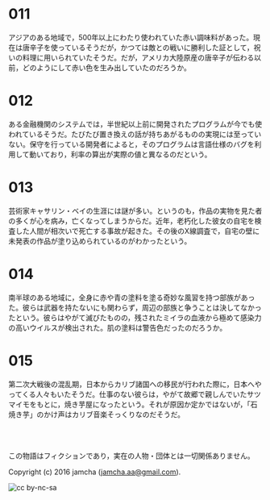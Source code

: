 # 011

アジアのある地域で，500年以上にわたり使われていた赤い調味料があった。現在は唐辛子を使っているそうだが，かつては敵との戦いに勝利した証として，祝いの料理に用いられていたそうだ。だが，アメリカ大陸原産の唐辛子が伝わる以前，どのようにして赤い色を生み出していたのだろうか。  

# 012

ある金融機関のシステムでは，半世紀以上前に開発されたプログラムが今でも使われているそうだ。たびたび置き換えの話が持ちあがるものの実現には至っていない。保守を行っている開発者によると，そのプログラムは言語仕様のバグを利用して動いており，利率の算出が実際の値と異なるのだという。  

# 013

芸術家キャサリン・ベイの生涯には謎が多い。というのも，作品の実物を見た者の多くが心を病み，亡くなってしまうからだ。近年，老朽化した彼女の自宅を検査した人間が相次いで死亡する事故が起きた。その後のX線調査で，自宅の壁に未発表の作品が塗り込められているのがわかったという。  

# 014

南半球のある地域に，全身に赤や青の塗料を塗る奇妙な風習を持つ部族があった。彼らは武器を持たないにも関わらず，周辺の部族と争うことは決してなかったという。彼らはやがて滅びたものの，残されたミイラの血液から極めて感染力の高いウイルスが検出された。肌の塗料は警告色だったのだろうか。  

# 015

第二次大戦後の混乱期，日本からカリブ諸国への移民が行われた際に，日本へやってくる人々もいたそうだ。仕事のない彼らは，やがて故郷で親しんでいたサツマイモをもとに，焼き芋屋になったという。それが原因か定かではないが，「石焼き芋」のかけ声はカリブ音楽そっくりなのだそうだ。  

<br>  
<br>  

この物語はフィクションであり，実在の人物・団体とは一切関係ありません。  

Copyright (c) 2016 jamcha (jamcha.aa@gmail.com).  

![cc by-nc-sa](http://i.creativecommons.org/l/by-nc-sa/4.0/88x31.png)
